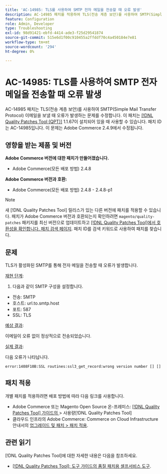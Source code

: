 ```yaml
---
title: 'AC-14985: TLS를 사용하여 SMTP 전자 메일을 전송할 때 오류 발생'
description: AC-14985 패치를 적용하여 TLS(전송 계층 보안)를 사용하여 SMTP(Simple Mail Transfer Protocol) 이메일을 보낼 때 오류가 발생하는 Adobe Commerce 문제를 수정합니다.
feature: Configuration
role: Admin, Developer
type: Troubleshooting
exl-id: 98d91421-ebfd-4414-ade3-f25d29541874
source-git-commit: 515e6d1f00c910455a2ffddf70c4a450184e7e81
workflow-type: tm+mt
source-wordcount: '294'
ht-degree: 0%

---
```


# AC-14985: TLS를 사용하여 SMTP 전자 메일을 전송할 때 오류 발생

AC-14985 패치는 TLS(전송 계층 보안)를 사용하여 SMTP(Simple Mail Transfer Protocol) 이메일을 보낼 때 오류가 발생하는 문제를 수정합니다. 이 패치는 [[!DNL Quality Patches Tool (QPT)]](/help/tools/quality-patches-tool/quality-patches-tool-to-self-serve-quality-patches.md) 1.1.67이 설치되어 있을 때 사용할 수 있습니다. 패치 ID는 AC-14985입니다. 이 문제는 Adobe Commerce 2.4.9에서 수정됩니다.

## 영향을 받는 제품 및 버전

**Adobe Commerce 버전에 대한 패치가 만들어졌습니다.**

* Adobe Commerce(모든 배포 방법) 2.4.8

**Adobe Commerce 버전과 호환:**

* Adobe Commerce(모든 배포 방법) 2.4.8 - 2.4.8-p1

>[!NOTE]
>
>새 [!DNL Quality Patches Tool] 릴리스가 있는 다른 버전에 패치를 적용할 수 있습니다. 패치가 Adobe Commerce 버전과 호환되는지 확인하려면 `magento/quality-patches` 패키지를 최신 버전으로 업데이트하고 [[!DNL Quality Patches Tool]에서 호환성을 확인합니다. 패치 검색 페이지](https://experienceleague.adobe.com/tools/commerce-quality-patches/index.html). 패치 ID를 검색 키워드로 사용하여 패치를 찾습니다.

## 문제

TLS가 활성화된 SMTP를 통해 전자 메일을 전송할 때 오류가 발생합니다.

<u>재현 단계</u>:

1. 다음과 같이 SMTP 구성을 설정합니다.
* 전송: SMTP
* 호스트: url.to.smtp.host
* 포트: 587
* SSL: TLS

<u>예상 결과</u>:

이메일이 오류 없이 정상적으로 전송되었습니다.

<u>실제 결과</u>:

다음 오류가 나타납니다.

```
error:1408F10B:SSL routines:ssl3_get_record:wrong version number [] []
```

## 패치 적용

개별 패치를 적용하려면 배포 방법에 따라 다음 링크를 사용합니다.

* Adobe Commerce 또는 Magento Open Source 온-프레미스: [[!DNL Quality Patches Tool]  가이드의 ](/help/tools/quality-patches-tool/usage.md)> 사용량[!DNL Quality Patches Tool]
* 클라우드 인프라의 Adobe Commerce: Commerce on Cloud Infrastructure 안내서의 [업그레이드 및 패치 > 패치 적용](https://experienceleague.adobe.com/docs/commerce-cloud-service/user-guide/develop/upgrade/apply-patches.html).

## 관련 읽기

[!DNL Quality Patches Tool]에 대한 자세한 내용은 다음을 참조하세요.

* [[!DNL Quality Patches Tool]: 도구 가이드의 품질 패치용 셀프서비스 도구](/help/tools/quality-patches-tool/quality-patches-tool-to-self-serve-quality-patches.md).
